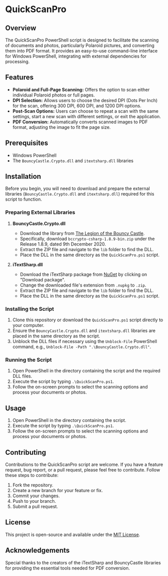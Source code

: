 # QuickScanPro

## Overview
The QuickScanPro PowerShell script is designed to facilitate the scanning of documents and photos, particularly Polaroid pictures, and converting them into PDF format. It provides an easy-to-use command-line interface for Windows PowerShell, integrating with external dependencies for processing.

## Features
- **Polaroid and Full-Page Scanning:** Offers the option to scan either individual Polaroid photos or full pages.
- **DPI Selection:** Allows users to choose the desired DPI (Dots Per Inch) for the scan, offering 300 DPI, 600 DPI, and 1200 DPI options.
- **Post-Scan Options:** Users can choose to repeat a scan with the same settings, start a new scan with different settings, or exit the application.
- **PDF Conversion:** Automatically converts scanned images to PDF format, adjusting the image to fit the page size.

## Prerequisites
- Windows PowerShell
- The `BouncyCastle.Crypto.dll` and `itextsharp.dll` libraries

## Installation
Before you begin, you will need to download and prepare the external libraries (`BouncyCastle.Crypto.dll` and `itextsharp.dll`) required for this script to function.

### Preparing External Libraries
1. **BouncyCastle.Crypto.dll**
   - Download the library from [The Legion of the Bouncy Castle](https://www.bouncycastle.org/csharp/).
   - Specifically, download `bccrypto-csharp-1.8.9-bin.zip` under the Release 1.8.9, dated 9th December 2020.
   - Extract the ZIP file and navigate to the `lib` folder to find the DLL.
   - Place the DLL in the same directory as the `QuickScanPro.ps1` script.

2. **iTextSharp.dll**
   - Download the iTextSharp package from [NuGet](https://www.nuget.org/packages/iTextSharp) by clicking on "Download package".
   - Change the downloaded file's extension from `.nupkg` to `.zip`.
   - Extract the ZIP file and navigate to the `lib` folder to find the DLL.
   - Place the DLL in the same directory as the `QuickScanPro.ps1` script.

### Installing the Script
1. Clone this repository or download the `QuickScanPro.ps1` script directly to your computer.
2. Ensure the `BouncyCastle.Crypto.dll` and `itextsharp.dll` libraries are placed in the same directory as the script.
3. Unblock the DLL files if necessary using the `Unblock-File` PowerShell command, e.g., `Unblock-File -Path ".\BouncyCastle.Crypto.dll"`.

### Running the Script
1. Open PowerShell in the directory containing the script and the required DLL files.
2. Execute the script by typing `.\QuickScanPro.ps1`.
3. Follow the on-screen prompts to select the scanning options and process your documents or photos.

## Usage
1. Open PowerShell in the directory containing the script.
2. Execute the script by typing `.\QuickScanPro.ps1`.
3. Follow the on-screen prompts to select the scanning options and process your documents or photos.

## Contributing
Contributions to the QuickScanPro script are welcome. If you have a feature request, bug report, or a pull request, please feel free to contribute. Follow these steps to contribute:
1. Fork the repository.
2. Create a new branch for your feature or fix.
3. Commit your changes.
4. Push to your branch.
5. Submit a pull request.

## License
This project is open-source and available under the [MIT License](LICENSE).

## Acknowledgements
Special thanks to the creators of the iTextSharp and BouncyCastle libraries for providing the essential tools needed for PDF conversion.

